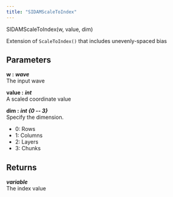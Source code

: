 ```yaml
---
title: "SIDAMScaleToIndex"
---
```

<p class="function_definition">SIDAMScaleToIndex(<span class="function_variables">w, value, dim</span>)</p>

Extension of `ScaleToIndex()` that includes unevenly-spaced bias

## Parameters

**w :** ***wave***  
The input wave

**value :** ***int***  
A scaled coordinate value

**dim :** ***int {0 -- 3}***  
Specify the dimension.
* 0: Rows
* 1: Columns
* 2: Layers
* 3: Chunks

## Returns
***variable***  
The index value
